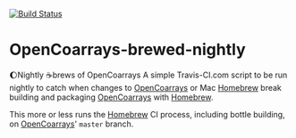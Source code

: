 
[![Build Status](https://travis-ci.com/sourceryinstitute/OpenCoarrays-brewed-nightly.svg?branch=master)](https://travis-ci.com/sourceryinstitute/OpenCoarrays-brewed-nightly)

# OpenCoarrays-brewed-nightly
🌔Nightly ☕️brews of OpenCoarrays
A simple Travis-CI.com script to be run nightly to catch when changes to [OpenCoarrays] or
Mac [Homebrew] break building and packaging [OpenCoarrays] with [Homebrew].

This more or less runs the [Homebrew] CI process, including bottle building, on [OpenCoarrays]'
`master` branch.

[OpenCoarrays]: https://github.com/sourceryinstitute/OpenCoarrays
[Homebrew]: https://brew.sh
